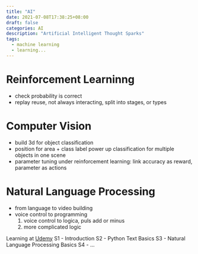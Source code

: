 ```yaml
---
title: "AI"
date: 2021-07-08T17:38:25+08:00
draft: false
categories: AI
description: "Artificial Intelligent Thought Sparks"
tags:
  - machine learning
  - learning...
---
```

# Reinforcement Learninng
- check probability is correct
- replay reuse, not always interacting, split into stages, or types


# Computer Vision
- build 3d for object classification
- position for area + class label power up classification for multiple objects in one scene
- parameter tuning under reinforcement learning: link accuracy as reward, parameter as actions

# Natural Language Processing
- from language to video building
- voice control to programming
  1. voice control to logica, puls add or minus
  1. more complicated logic

Learning at [Udemy](https://www.udemy.com/course/nlp-natural-language-processing-with-python/learn/lecture/12744537#overview)
S1 - Introduction
S2 - Python Text Basics
S3 - Natural Language Processing Basics
S4 - ...